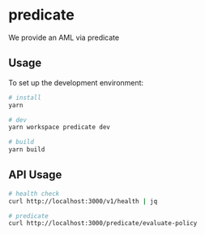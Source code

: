 # predicate

We provide an AML via predicate

## Usage

To set up the development environment:

```bash
# install
yarn

# dev
yarn workspace predicate dev

# build
yarn build
```

## API Usage

```sh
# health check
curl http://localhost:3000/v1/health | jq

# predicate
curl http://localhost:3000/predicate/evaluate-policy
```

